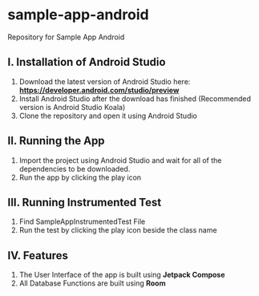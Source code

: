 # sample-app-android

Repository for Sample App Android

## I. Installation of Android Studio

1. Download the latest version of Android Studio here: **https://developer.android.com/studio/preview**
2. Install Android Studio after the download has finished (Recommended version is Android Studio Koala)
3. Clone the repository and open it using Android Studio

## II.  Running the App
1. Import the project using Android Studio and wait for all of the dependencies to be downloaded.
2. Run the app by clicking the play icon

## III.  Running Instrumented Test
1. Find SampleAppInstrumentedTest File
2. Run the test by clicking the play icon beside the class name

## IV. Features
1. The User Interface of the app is built using **Jetpack Compose**
2. All Database Functions are built using **Room**